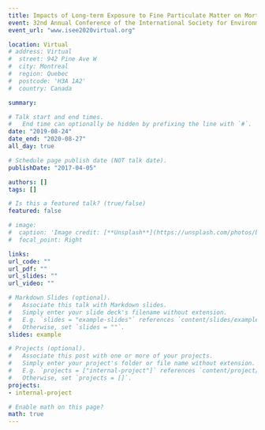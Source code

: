 ```yaml
---
title: Impacts of Long-term Exposure to Fine Particulate Matter on Mortality Among the Elderly
event: 32nd Annual Conference of the International Society for Environmental Epidemiology (ISEE) 2020
event_url: "www.isee2020virtual.org"

location: Virtual
# address: Virtual
#  street: 942 Pine Ave W
#  city: Montreal
#  region: Quebec
#  postcode: 'H3A 1A2'
#  country: Canada

summary: 

# Talk start and end times.
#   End time can optionally be hidden by prefixing the line with `#`.
date: "2019-08-24"
date_end: "2020-08-27"
all_day: true

# Schedule page publish date (NOT talk date).
publishDate: "2017-04-05"

authors: []
tags: []

# Is this a featured talk? (true/false)
featured: false

# image:
#  caption: 'Image credit: [**Unsplash**](https://unsplash.com/photos/bzdhc5b3Bxs)'
#  focal_point: Right

links:
url_code: ""
url_pdf: ""
url_slides: ""
url_video: ""

# Markdown Slides (optional).
#   Associate this talk with Markdown slides.
#   Simply enter your slide deck's filename without extension.
#   E.g. `slides = "example-slides"` references `content/slides/example-slides.md`.
#   Otherwise, set `slides = ""`.
slides: example

# Projects (optional).
#   Associate this post with one or more of your projects.
#   Simply enter your project's folder or file name without extension.
#   E.g. `projects = ["internal-project"]` references `content/project/deep-learning/index.md`.
#   Otherwise, set `projects = []`.
projects:
- internal-project

# Enable math on this page?
math: true
---
```

